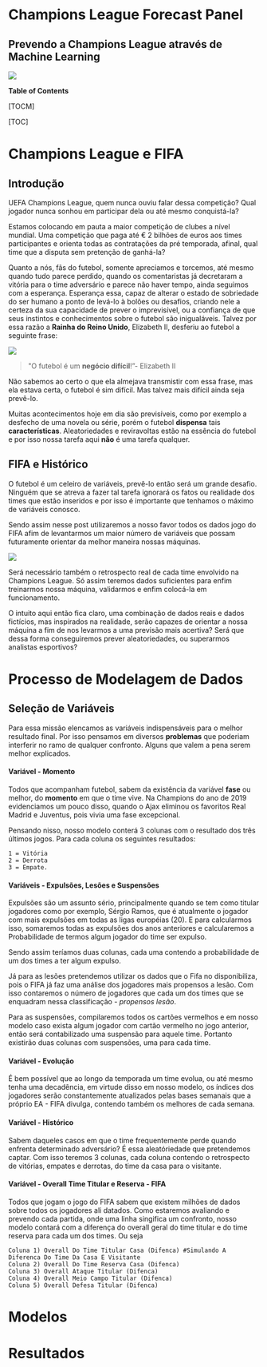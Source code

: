 # Champions League Forecast Panel
## Prevendo a Champions League através de Machine Learning

![](https://www.ol.fr/-/media/project/olg/olweb/articles/first-team/2018/12/16/une_1200x721championsleague2.jpg?h=721&la=en&w=1200&rev=d82760722f3c4f49b5f68d42fc5f705d)


**Table of Contents**

[TOCM]

[TOC]

# Champions League e FIFA
## Introdução
UEFA Champions League, quem nunca ouviu falar dessa competição? Qual jogador nunca sonhou em participar dela ou até mesmo conquistá-la? 

Estamos colocando em pauta a maior competição de clubes a nível mundial. Uma competição que paga até € 2 bilhões de euros aos times participantes e orienta todas as contratações da pré temporada, afinal, qual time que a disputa sem pretenção de ganhá-la?

Quanto a nós, fãs do futebol, somente apreciamos e torcemos, até mesmo quando tudo parece perdido, quando os comentaristas já decretaram a vitória para o time adversário e parece não haver tempo, ainda seguimos com a esperança. Esperança essa, capaz de alterar o estado de sobriedade do ser humano a ponto de levá-lo à bolões ou desafios, criando nele a certeza da sua capacidade de prever o imprevisível, ou a confiança de que seus instintos e conhecimentos sobre o futebol são inigualáveis. Talvez por essa razão a **Rainha do Reino Unido**, Elizabeth II, desferiu ao futebol a seguinte frase:

![](https://ogimg.infoglobo.com.br/in/23764499-e07-126/FT1086A/652/x83265122_TOPSHOTBritains-Queen-Elizabeth-II-arrives-by-carriage-on-day-two-of-the-Royal-Ascot-ho-1.jpg.pagespeed.ic.d9H8Fa4kk_.jpg)

> "O futebol é um **negócio difícil**!”- Elizabeth II 

Não sabemos ao certo o que ela almejava transmistir com essa frase, mas ela estava certa, o futebol é sim difícil. Mas talvez mais difícil ainda seja prevê-lo. 

Muitas acontecimentos hoje em dia são previsíveis, como por exemplo a desfecho de uma novela ou série, porém o futebol **dispensa** tais **características**. Aleatoriedades e reviravoltas estão na essência do futebol e por isso nossa tarefa aqui **não** é uma tarefa qualquer.

## FIFA e Histórico

O futebol é um celeiro de variáveis, prevê-lo então será um grande desafio. Ninguém que se atreva a fazer tal tarefa ignorará os fatos ou realidade dos times que estão inseridos e por isso é importante que tenhamos o máximo de variáveis conosco.

Sendo assim nesse post utilizaremos  a nosso favor todos os dados jogo do FIFA afim de levantarmos um maior número de variáveis que possam futuramente orientar da melhor maneira nossas máquinas.

![](https://supertabthemes.com/wp-content/uploads/2019/08/1-2-1024x576.jpg)

Será necessário também o retrospecto real de cada time envolvido na Champions League. Só assim teremos dados suficientes para enfim treinarmos nossa máquina, validarmos e enfim colocá-la em funcionamento.

O intuito aqui então fica claro, uma combinação de dados reais e dados fictícios, mas inspirados na realidade, serão capazes de orientar a nossa máquina a fim de nos levarmos a uma previsão mais acertiva? Será que dessa forma conseguiremos prever aleatoriedades, ou superarmos analistas esportivos?

# Processo de Modelagem de Dados


## Seleção de Variáveis

Para essa missão elencamos as variáveis indispensáveis para o melhor resultado final. Por isso pensamos em diversos **problemas** que poderiam interferir no ramo de qualquer confronto. Alguns que valem a pena serem melhor explicados.

#### Variável - Momento

Todos que acompanham futebol, sabem da existência da variável **fase** ou melhor, do **momento** em que o time vive. Na Champions do ano de 2019 evidenciamos um pouco disso, quando o Ajax eliminou os favoritos Real Madrid e Juventus, pois vivia uma fase excepcional.

Pensando nisso, nosso modelo conterá 3 colunas com o resultado dos três últimos jogos. 
Para cada coluna os seguintes resultados:

	1 = Vitória 
	2 = Derrota
	3 = Empate.

#### Variáveis - Expulsões, Lesões e Suspensões

Expulsões são um assunto sério, principalmente quando se tem como titular jogadores como por exemplo, Sérgio Ramos, que é atualmente o jogador com mais expulsões em todas as ligas européias (20). E para calcularmos isso, somaremos todas as expulsões dos anos anteriores e calcularemos a Probabilidade de termos algum jogador do time ser expulso.

Sendo assim teríamos duas colunas, cada uma contendo a probabilidade de um dos times a ter algum expulso.

Já para as lesões pretendemos utilizar os dados que o Fifa no disponibiliza, pois o FIFA já faz uma análise dos jogadores mais propensos a lesão. Com isso contaremos o número de jogadores que cada um dos times que se enquadram nessa classificação - *propensos  lesão*.

Para as suspensões, compilaremos todos os cartões vermelhos e em nosso modelo caso exista algum jogador com cartão vermelho no jogo anterior, então será contabilizado uma suspensão para aquele time. Portanto existirão duas colunas com suspensões, uma para cada time.

#### Variável - Evolução

É bem possível que ao longo da temporada um time evolua, ou até mesmo tenha uma decadência, em virtude disso em nosso modelo, os índices dos jogadores serão constantemente atualizados pelas bases semanais que a próprio EA - FIFA divulga, contendo também os melhores de cada semana.

#### Variável - Histórico

Sabem daqueles casos em que o time frequentemente perde quando enfrenta determinado adversário? É essa aleatóriedade que pretendemos captar. Com isso teremos 3 colunas, cada coluna contendo o retrospecto de vitórias, empates e derrotas, do time da casa para o visitante.

#### Variável - Overall Time Titular e Reserva - FIFA

Todos que jogam o jogo do FIFA sabem que existem milhões de dados sobre todos os jogadores ali datados. Como estaremos avaliando e prevendo cada partida, onde uma linha singifica um confronto, nosso modelo contará com a diferença do overall geral do time titular e do time reserva para cada um dos times. Ou seja

	Coluna 1) Overall Do Time Titular Casa (Difenca) #Simulando A Diferenca Do Time Da Casa E Visitante
	Coluna 2) Overall Do Time Reserva Casa (Difenca)
	Coluna 3) Overall Ataque Titular (Difenca)
	Coluna 4) Overall Meio Campo Titular (Difenca)
	Coluna 5) Overall Defesa Titular (Difenca)
# Modelos
# Resultados






